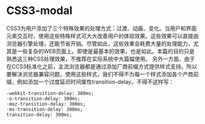 # CSS3-modal
CSS3为用户添加了三个特殊效果的处理方式：过渡、动画、变化。当用户和界面元素交互时，使用这些特殊样式可大大改善用户的体验效果。这些效果可以直接由浏览器引擎处理，还能节省开销。尽管如此，这些效果会耗费大量的处理能力，尤其是一些复杂的WEB页面上。即使是最基本的效果，也是如此。本篇的目的只是熟悉这三种CSS处理效果，不推荐在实际系统中大篇幅使用。
另外一方面，由于在CCS3标准化之前，主流浏览器都是通过添加厂商前缀方式提供样式支持。所以要解决浏览器兼容问题，使用这些样式，我们不得不为每一个样式添加各个产商前缀，例如添加一个过度延迟时间属性transition-delay，不得不这样写：

 ```
 -webkit-transition-delay: 300ms;               
 -o-transition-delay: 300ms;
 -moz-transition-delay: 300ms;
 -ms-transition-delay: 300ms;
 transition-delay: 300ms;
 ```
